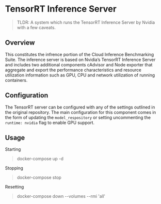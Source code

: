 # TensorRT Inference Server
> TLDR: A system which runs the TensorRT Inference Server by Nvidia with a few caveats.

## Overview
This constitutes the infrence portion of the Cloud Inference Benchmarking Suite.
The inference server is based on Nvidia’s TensorRT Inference Server and includes two additional components cAdvisor and Node exporter that aggregate and export the performance characteristics and resource utilization information such as GPU, CPU and network utilization of running containers.

## Configuration
The TensorRT server can be configured with any of the settings outlined in the original repository.
The main configuration for this component comes in the form of updating the `model_respository` or setting uncommenting the `runtime: nvidia` flag to enable GPU support.
 
## Usage
Starting
> docker-compose up -d 

Stopping
> docker-compose stop

Resetting
> docker-compose down --volumes --rmi 'all'

